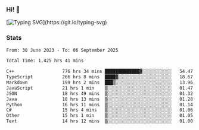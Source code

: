 ### Hi!  👋

[![Typing SVG](https://readme-typing-svg.herokuapp.com?font=Fira+Code&pause=1000&width=435&lines=Hello!+I'm+Texiwustion.)](https://git.io/typing-svg)

### Stats

<!--START_SECTION:waka-->

```txt
From: 30 June 2023 - To: 06 September 2025

Total Time: 1,425 hrs 41 mins

C++                  776 hrs 34 mins █████████████▓░░░░░░░░░░░   54.47 %
TypeScript           266 hrs 8 mins  ████▓░░░░░░░░░░░░░░░░░░░░   18.67 %
Markdown             199 hrs 2 mins  ███▒░░░░░░░░░░░░░░░░░░░░░   13.96 %
JavaScript           21 hrs 1 min    ▒░░░░░░░░░░░░░░░░░░░░░░░░   01.47 %
JSON                 18 hrs 49 mins  ▒░░░░░░░░░░░░░░░░░░░░░░░░   01.32 %
Java                 18 hrs 13 mins  ▒░░░░░░░░░░░░░░░░░░░░░░░░   01.28 %
Python               16 hrs 11 mins  ▒░░░░░░░░░░░░░░░░░░░░░░░░   01.14 %
C#                   15 hrs 4 mins   ▒░░░░░░░░░░░░░░░░░░░░░░░░   01.06 %
Other                15 hrs 1 min    ▒░░░░░░░░░░░░░░░░░░░░░░░░   01.05 %
Text                 14 hrs 12 mins  ▒░░░░░░░░░░░░░░░░░░░░░░░░   01.00 %
```

<!--END_SECTION:waka-->
